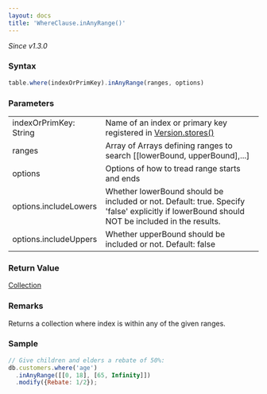 ```yaml
---
layout: docs
title: 'WhereClause.inAnyRange()'
---
```


*Since v1.3.0*

### Syntax

```javascript
table.where(indexOrPrimKey).inAnyRange(ranges, options)
```

### Parameters

<table>
<tr><td>indexOrPrimKey: String</td><td>Name of an index or primary key registered in <a href="/docs/Version/Version.stores()">Version.stores()</a></td></tr>
<tr><td>ranges</td><td>Array of Arrays defining ranges to search [[lowerBound, upperBound],...]</td></tr>
<tr><td>options</td><td>Options of how to tread range starts and ends</td></tr>
<tr><td>options.includeLowers</td><td>Whether lowerBound should be included or not. Default: true. Specify 'false' explicitly if lowerBound should NOT be included in the results.</td></tr>
<tr><td>options.includeUppers</td><td>Whether upperBound should be included or not. Default: false</td></tr>
</table>

### Return Value

[Collection](/docs/Collection/Collection)

### Remarks

Returns a collection where index is within any of the given ranges.

### Sample

```javascript
// Give children and elders a rebate of 50%:
db.customers.where('age')
  .inAnyRange([[0, 18], [65, Infinity]])
  .modify({Rebate: 1/2});
```
